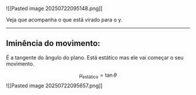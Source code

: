 ![[Pasted image 20250722095148.png]]

Veja que acompanha o que está virado para o y.

---
## Iminência do movimento:

É a tangente do ângulo do plano. Está estático mas ele vai começar o seu movimento.

$$
\mu_{\text{estático}} = \tan \theta
$$
![[Pasted image 20250722095657.png]]
